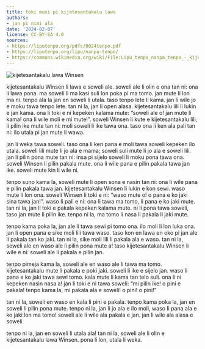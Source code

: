 ```yaml
---
title: toki musi pi kijetesantakalu lawa
authors:
- jan pi nimi ala
date: '2024-02-07'
license: CC-BY-SA 4.0
sources:
- https://liputenpo.org/pdfs/0024tenpo.pdf
- https://liputenpo.org/lipu/nanpa-tenpo/
- https://commons.wikimedia.org/wiki/File:Lipu_tenpo_nanpa_tenpo_-_kijetesantakalu_lawa.png
---
```


![kijetesantakalu lawa Winsen](https://upload.wikimedia.org/wikipedia/commons/a/a8/Lipu_tenpo_nanpa_tenpo_-_kijetesantakalu_lawa.png)

kijetesantakalu Winsen li lawa e soweli ale. soweli ale li olin e ona tan ni: ona li lawa pona. ma soweli li ma kasi suli lon poka pi ma tomo. jan mute li lon ma ni. tenpo ala la jan en soweli li utala. taso tenpo lete li kama. jan li wile jo e moku tawa tenpo lete. tan ni la, jan li open alasa. kijetesantakalu lili li lukin e jan kama. ona li toki e ni kepeken kalama mute: “soweli ale o! jan mute li kama! ona li wile moli e mi mute!”. soweli Winsen li kute e kijetesantakalu lili, li pilin ike mute tan ni: moli soweli li ike tawa ona. taso ona li ken ala pali tan ni: ilo utala pi jan mute li wawa.

jan li weka tawa soweli. taso ona li ken pana e moli tawa soweli kepeken ilo utala. soweli lili mute li jo ala e mama; soweli suli mute li jo ala e soweli lili. jan li pilin pona mute tan ni: insa pi sijelo soweli li moku pona tawa ona. soweli Winsen li pilin pakala mute. ona li wile pana e pilin pakala tawa jan ike. soweli mute kin li wile ni.

tenpo suno kama la, soweli mute li open sona e nasin tan ni: ona li wile pana e pilin pakala tawa jan. kijetesantakalu Winsen li lukin e kon sewi. waso mute li lon ona. soweli Winsen li toki e ni: “waso mute o! o pana e ko jaki sina tawa jan!”. waso li pali e ni: ona li tawa ma tomo, li pana e ko jaki mute. tan ni la, jan li toki e pakala kepeken kalama mute. ni li pona tawa soweli, taso jan mute li pilin ike. tenpo ni la, ma tomo li nasa li pakala li jaki mute.

tenpo kama poka la, jan ale li tawa sewi pi tomo ona. ilo moli li lon luka ona. jan li open pana e sike moli lili tawa waso. taso kon en lawa en oko pi jan ale li pakala tan ko jaki. tan ni la, sike moli lili li pakala ala e waso. tan ni la, soweli ale en waso ale li pilin pona mute a! taso kijetesantakalu Winsen li wile e ni: soweli ale li pakala e pilin jan.

tenpo pimeja kama la, soweli ale en waso ale li tawa ma tomo. kijetesantakalu mute li pakala e poki jaki. soweli li ike e sijelo jan. waso li pana e ko jaki tawa sewi tomo. kala mute li kama tan telo suli. ona li ni kepeken nasin nasa a! jan li toki e ni tawa soweli: “mi pilin ike! o pini e pakala! tenpo kama la, mi pakala ala e soweli! o pini! o pini!”

tan ni la, soweli en waso en kala li pini e pakala. tenpo kama poka la, jan en soweli li pilin pona mute. tenpo ni la, jan li jo ala e ilo moli, waso li pana ala e ko jaki lon ma tomo! soweli ale li wile ala pakala e jan. jan li wile ala alasa e soweli.

tenpo ni la, jan en soweli li utala ala! tan ni la, soweli ale li olin e kijetesantakalu lawa Winsen. pona li lon, utala li weka.
